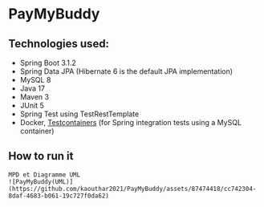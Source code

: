 # PayMyBuddy


## Technologies used:
* Spring Boot 3.1.2
* Spring Data JPA (Hibernate 6 is the default JPA implementation)
* MySQL 8
* Java 17
* Maven 3
* JUnit 5
* Spring Test using TestRestTemplate
* Docker, [Testcontainers](https://testcontainers.com/) (for Spring integration tests using a MySQL container)

## How to run it
```
MPD et Diagramme UML
![PayMyBuddy(UML)](https://github.com/kaouthar2021/PayMyBuddy/assets/87474418/cc742304-8daf-4683-b061-19c727f0da62)


